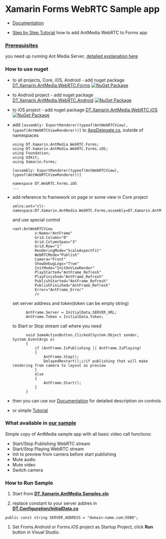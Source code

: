 # Xamarin Forms WebRTC Sample app

* [Documentation](https://github.com/DreamTeamMobile/Xamarin.AntMedia.Samples/wiki/Xamarin-Forms-WebRTC)

* [Step by Step Tutorial](https://github.com/DreamTeamMobile/Xamarin.AntMedia.Samples/wiki/Xamarin-Forms-WebRTC-Tutorial) how to add AntMedia WebRTC to Forms app

### [Prerequisites](https://github.com/DreamTeamMobile/Xamarin.AntMedia.Samples/wiki/Prerequisites)
  you need up running Ant Media Server, [detailed explanation here](https://github.com/DreamTeamMobile/Xamarin.AntMedia.Samples/wiki/Prerequisites)

### How to use nuget

* to all projects, Core, iOS, Android - add nuget package [DT.Xamarin.AntMedia.WebRTC.Forms](https://www.nuget.org/packages/DT.Xamarin.AntMedia.WebRTC.Forms/) [![NuGet Package](https://buildstats.info/nuget/DT.Xamarin.AntMedia.WebRTC.Forms/)](https://www.nuget.org/packages/DT.Xamarin.AntMedia.WebRTC.Forms/)

* to Android project - add nuget package [DT.Xamarin.AntMedia.WebRTC.Android](https://www.nuget.org/packages/DT.Xamarin.AntMedia.WebRTC.Android/) [![NuGet Package](https://buildstats.info/nuget/DT.Xamarin.AntMedia.WebRTC.Android/)](https://www.nuget.org/packages/DT.Xamarin.AntMedia.WebRTC.Android/)

* to iOS project - add nuget package [DT.Xamarin.AntMedia.WebRTC.iOS](https://www.nuget.org/packages/DT.Xamarin.AntMedia.WebRTC.iOS/) [![NuGet Package](https://buildstats.info/nuget/DT.Xamarin.AntMedia.WebRTC.iOS/)](https://www.nuget.org/packages/DT.Xamarin.AntMedia.WebRTC.iOS/)

* add `[assembly: ExportRenderer(typeof(AntWebRTCView), typeof(AntWebRTCViewRenderer))]` to [AppDelegate.cs](https://github.com/DreamTeamMobile/Xamarin.AntMedia.Samples/blob/main/DT.WebRTC.Forms.iOS/AppDelegate.cs), outside of namespaces
  ```
  using DT.Xamarin.AntMedia.WebRTC.Forms;
  using DT.Xamarin.AntMedia.WebRTC.Forms.iOS;
  using Foundation;
  using UIKit;
  using Xamarin.Forms;

  [assembly: ExportRenderer(typeof(AntWebRTCView), typeof(AntWebRTCViewRenderer))]

  namespace DT.WebRTC.Forms.iOS
  ...
  ```
* add reference to framework on page or some view in Core project
  ```xaml
  xmlns:ant="clr-namespace:DT.Xamarin.AntMedia.WebRTC.Forms;assembly=DT.Xamarin.AntMedia.WebRTC.Forms"
  ```
  and use special control
  ```
  <ant:AntWebRTCView
            x:Name="AntFrame"
            Grid.Column="0"
            Grid.ColumnSpan="3"
            Grid.Row="1"
            RenderingMode="ScaleAspectFit"
            WebRTCMode="Publish"
            Camera="Front"
            ShowDebugLogs="True"
            InitMode="InitOnViewRender"
            PlayStarted="AntFrame_Refresh"
            PlayFinished="AntFrame_Refresh"
            PublishStarted="AntFrame_Refresh"
            PublishFinished="AntFrame_Refresh"
            Error="AntFrame_Error"
            />
  ```
  set server address and token(token can be empty string)
  ```
        AntFrame.Server = InitialData.SERVER_URL;
        AntFrame.Token = InitialData.Token;
  ```
  to Start or Stop stream call where you need
  ```
        void SomeActionButton_Clicked(System.Object sender, System.EventArgs e)
        {
            if (AntFrame.IsPublishing || AntFrame.IsPlaying)
            {
                AntFrame.Stop();
                DelayedRestart();//if publishing that will make rendering from camera to layout as preview
            }
            else
            {
                AntFrame.Start();
            }
        }
  ```

* then you can use our [Documentation](https://github.com/DreamTeamMobile/Xamarin.AntMedia.Samples/wiki/Xamarin-Forms-WebRTC) for detailed description on controls
* or simple [Tutorial](https://github.com/DreamTeamMobile/Xamarin.AntMedia.Samples/wiki/Xamarin-Forms-WebRTC-Tutorial)

### What available in [our sample](https://github.com/DreamTeamMobile/Xamarin.AntMedia.Samples)

Simple copy of AntMedia sample app with all basic video call functions:

* Start/Stop Publishing WebRTC stream
* Start/Stop Playing WebRTC stream
* Init to preview from camera before start publishing
* Mute audio
* Mute video
* Switch camera

### How to Run Sample

1. Start from **[DT.Xamarin.AntMedia.Samples.sln](https://github.com/DreamTeamMobile/Xamarin.AntMedia.Samples/blob/main/DT.Xamarin.AntMedia.Samples.sln)**

1. replace constant to your server addres in **[DT.Configuration/InitialData.cs](https://github.com/DreamTeamMobile/Xamarin.AntMedia.Samples/blob/main/DT.Configuration/InitialData.cs)**

```
public const string SERVER_ADDRESS = "domain-name.com:5080";
```

1. Set Froms.Android or Forms.iOS project as Startup Project, click **Run** button in Visual Studio.
